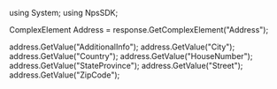 using System;
using NpsSDK;

ComplexElement Address = response.GetComplexElement("Address");

address.GetValue("AdditionalInfo");
address.GetValue("City");
address.GetValue("Country");
address.GetValue("HouseNumber");
address.GetValue("StateProvince");
address.GetValue("Street");
address.GetValue("ZipCode");
